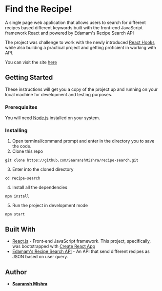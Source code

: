 # Find the Recipe!
A single page web application that allows users to search for different recipes based different keywords built with the front-end JavaScript framework React and powered by Edamam's Recipe Search API

The project was challenge to work with the newly introduced [React Hooks](https://reactjs.org/docs/hooks-intro.html) while also building a practical project and getting proficient in working with API.

You can visit the site [here](https://search-recipe.netlify.com/)

## Getting Started 
These instructions will get you a copy of the project up and running on your local machine for development and testing purposes.

### Prerequisites 
You will need [Node.js](https://nodejs.org/en/) installed on your system.

### Installing 
1) Open terminal/command prompt and enter in the directory you to save the code.
2) Clone this repo

``` git clone https://github.com/SaaranshMishra/recipe-search.git ``` 

3) Enter into the cloned directory

``` cd recipe-search ``` 

4) Install all the dependencies

``` npm install ``` 

5) Run the project in development mode

``` npm start ```


## Built With 
* [React.js](https://reactjs.org/) - Front-end JavaScript framework. This project, specifically, was bootstrapped with [Create React App](https://github.com/facebook/create-react-app)
* [Edamam's Recipe Search API](https://developer.edamam.com/edamam-docs-recipe-api) - An API that send different recipes as JSON based on user query.

## Author 
* [**Saaransh Mishra**](https://github.com/SaaranshMishra) 
